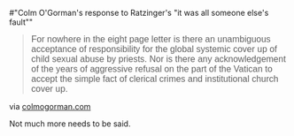 #"Colm O'Gorman's response to Ratzinger's \"it was all someone else's fault\""


 <div class="posterous_bookmarklet_entry">
 <blockquote class="posterous_long_quote"><span style="font-family: Arial; font-size: medium;">For nowhere in the eight page letter is there an unambiguous acceptance of responsibility for the global systemic cover up of child sexual abuse by priests. Nor is there any acknowledgement of the years of aggressive refusal on the part of the Vatican to accept the simple fact of clerical crimes and institutional church cover up.</span>&nbsp;</blockquote>

<div class="posterous_quote_citation">via <a href="http://colmogorman.com/?p=672">colmogorman.com</a></div>
 <p>Not much more needs to be said.</p></div>
 